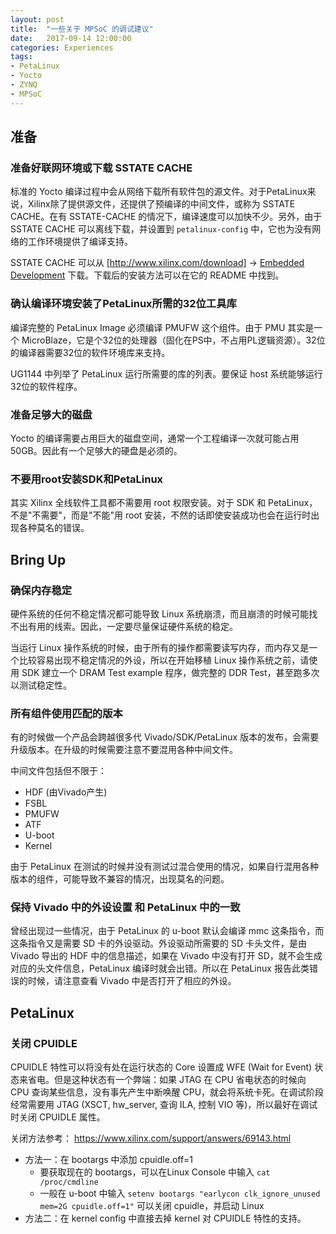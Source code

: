 ```yaml
---
layout: post
title:  "一些关于 MPSoC 的调试建议"
date:   2017-09-14 12:00:00
categories: Experiences
tags:
- PetaLinux
- Yocto
- ZYNQ
- MPSoC
---
```


## 准备

### 准备好联网环境或下载 SSTATE CACHE

标准的 Yocto 编译过程中会从网络下载所有软件包的源文件。对于PetaLinux来说，Xilinx除了提供源文件，还提供了预编译的中间文件，或称为 SSTATE CACHE。在有 SSTATE-CACHE 的情况下，编译速度可以加快不少。另外，由于 SSTATE CACHE 可以离线下载，并设置到 `petalinux-config` 中，它也为没有网络的工作环境提供了编译支持。

SSTATE CACHE 可以从 [http://www.xilinx.com/download] -> [Embedded Development](https://www.xilinx.com/support/download/index.html/content/xilinx/en/downloadNav/embedded-design-tools.html) 下载。下载后的安装方法可以在它的 README 中找到。


### 确认编译环境安装了PetaLinux所需的32位工具库

编译完整的 PetaLinux Image 必须编译 PMUFW 这个组件。由于 PMU 其实是一个 MicroBlaze，它是个32位的处理器（固化在PS中，不占用PL逻辑资源）。32位的编译器需要32位的软件环境库来支持。

UG1144 中列举了 PetaLinux 运行所需要的库的列表。要保证 host 系统能够运行32位的软件程序。

### 准备足够大的磁盘

Yocto 的编译需要占用巨大的磁盘空间，通常一个工程编译一次就可能占用 50GB。因此有一个足够大的硬盘是必须的。

### 不要用root安装SDK和PetaLinux

其实 Xilinx 全线软件工具都不需要用 root 权限安装。对于 SDK 和 PetaLinux，不是"不需要"，而是"不能"用 root 安装，不然的话即使安装成功也会在运行时出现各种莫名的错误。

## Bring Up

### 确保内存稳定

硬件系统的任何不稳定情况都可能导致 Linux 系统崩溃，而且崩溃的时候可能找不出有用的线索。因此，一定要尽量保证硬件系统的稳定。

当运行 Linux 操作系统的时候，由于所有的操作都需要读写内存，而内存又是一个比较容易出现不稳定情况的外设，所以在开始移植 Linux 操作系统之前，请使用 SDK 建立一个 DRAM Test example 程序，做完整的 DDR Test，甚至跑多次以测试稳定性。

### 所有组件使用匹配的版本

有的时候做一个产品会跨越很多代 Vivado/SDK/PetaLinux 版本的发布，会需要升级版本。在升级的时候需要注意不要混用各种中间文件。

中间文件包括但不限于：
- HDF (由Vivado产生)
- FSBL
- PMUFW
- ATF
- U-boot
- Kernel

由于 PetaLinux 在测试的时候并没有测试过混合使用的情况，如果自行混用各种版本的组件，可能导致不兼容的情况，出现莫名的问题。


### 保持 Vivado 中的外设设置 和 PetaLinux 中的一致 

曾经出现过一些情况，由于 PetaLinux 的 u-boot 默认会编译 mmc 这条指令，而这条指令又是需要 SD 卡的外设驱动。外设驱动所需要的 SD 卡头文件，是由 Vivado 导出的 HDF 中的信息描述，如果在 Vivado 中没有打开 SD，就不会生成对应的头文件信息，PetaLinux 编译时就会出错。所以在 PetaLinux 报告此类错误的时候，请注意查看 Vivado 中是否打开了相应的外设。

## PetaLinux

### 关闭 CPUIDLE
CPUIDLE 特性可以将没有处在运行状态的 Core 设置成 WFE (Wait for Event) 状态来省电。但是这种状态有一个弊端：如果 JTAG 在 CPU 省电状态的时候向 CPU 查询某些信息，没有事先产生中断唤醒 CPU，就会将系统卡死。在调试阶段经常需要用 JTAG (XSCT, hw_server, 查询 ILA, 控制 VIO 等)，所以最好在调试时关闭 CPUIDLE 属性。

关闭方法参考： https://www.xilinx.com/support/answers/69143.html

- 方法一：在 bootargs 中添加 cpuidle.off=1
    - 要获取现在的 bootargs，可以在Linux Console 中输入 `cat /proc/cmdline`
    - 一般在 u-boot 中输入 `setenv bootargs "earlycon clk_ignore_unused mem=2G cpuidle.off=1"` 可以关闭 cpuidle，并启动 Linux
- 方法二：在 kernel config 中直接去掉 kernel 对 CPUIDLE 特性的支持。
